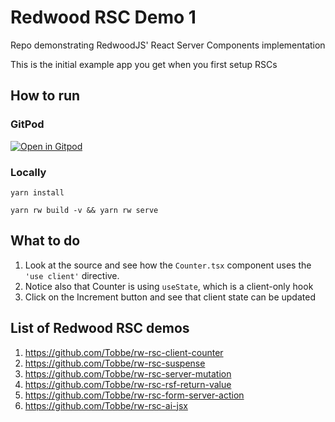 # Redwood RSC Demo 1

Repo demonstrating RedwoodJS' React Server Components implementation

This is the initial example app you get when you first setup RSCs

## How to run

### GitPod

[![Open in Gitpod](https://gitpod.io/button/open-in-gitpod.svg)](https://gitpod.io/from-referrer/)

### Locally

`yarn install`

`yarn rw build -v && yarn rw serve`

## What to do

1. Look at the source and see how the `Counter.tsx` component uses the `'use client'` directive.
2. Notice also that Counter is using `useState`, which is a client-only hook
2. Click on the Increment button and see that client state can be updated

## List of Redwood RSC demos

 1. https://github.com/Tobbe/rw-rsc-client-counter
 2. https://github.com/Tobbe/rw-rsc-suspense
 3. https://github.com/Tobbe/rw-rsc-server-mutation
 4. https://github.com/Tobbe/rw-rsc-rsf-return-value
 5. https://github.com/Tobbe/rw-rsc-form-server-action
 6. https://github.com/Tobbe/rw-rsc-ai-jsx
